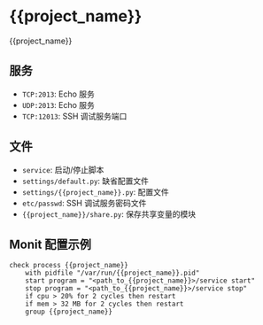 {{project_name}}
========

{{project_name}}

服务
----

- `TCP:2013`: Echo 服务
- `UDP:2013`: Echo 服务
- `TCP:12013`: SSH 调试服务端口

文件
----

- `service`: 启动/停止脚本
- `settings/default.py`: 缺省配置文件
- `settings/{{project_name}}.py`: 配置文件
- `etc/passwd`: SSH 调试服务密码文件
- `{{project_name}}/share.py`: 保存共享变量的模块 

Monit 配置示例
--------------

	check process {{project_name}}
	    with pidfile "/var/run/{{project_name}}.pid"
	    start program = "<path_to_{{project_name}}>/service start"
	    stop program = "<path_to_{{project_name}}>/service stop"
	    if cpu > 20% for 2 cycles then restart
	    if mem > 32 MB for 2 cycles then restart
	    group {{project_name}}
